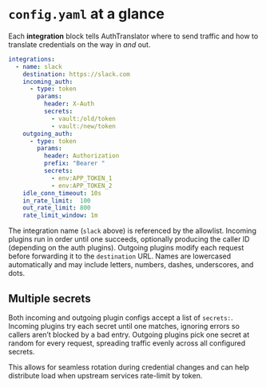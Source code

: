 # `config.yaml` at a glance

Each **integration** block tells AuthTranslator where to send traffic and how to translate credentials on the way in _and_ out.

```yaml
integrations:
  - name: slack
    destination: https://slack.com
    incoming_auth:
      - type: token
        params:
          header: X-Auth
          secrets:
            - vault:/old/token
            - vault:/new/token
    outgoing_auth:
      - type: token
        params:
          header: Authorization
          prefix: "Bearer "
          secrets:
            - env:APP_TOKEN_1
            - env:APP_TOKEN_2
    idle_conn_timeout: 10s
    in_rate_limit:  100
    out_rate_limit: 800
    rate_limit_window: 1m
```

The integration name (`slack` above) is referenced by the allowlist. Incoming plugins run in order until one succeeds, optionally producing the caller ID (depending on the auth plugins). Outgoing plugins modify each request before forwarding it to the `destination` URL. Names are lowercased automatically and may include letters, numbers, dashes, underscores, and dots.

## Multiple secrets

Both incoming and outgoing plugin configs accept a list of `secrets:`. Incoming plugins try each secret until one matches, ignoring errors so callers aren’t blocked by a bad entry. Outgoing plugins pick one secret at random for every request, spreading traffic evenly across all configured secrets.

This allows for seamless rotation during credential changes and can help distribute load when upstream services rate-limit by token.
